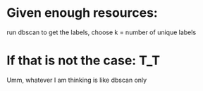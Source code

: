 # Given enough resources:

run dbscan to get the labels, choose k = number of unique labels

# If that is not the case: T_T

Umm, whatever I am thinking is like dbscan only

